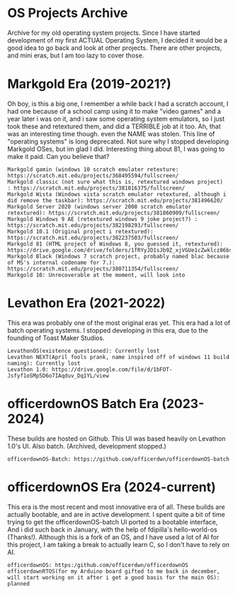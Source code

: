 # OS Projects Archive
Archive for my old operating system projects.
Since I have started development of my first ACTUAL Operating System, I decided it would be a good idea to go back and look at other projects.
There are other projects, and mini eras, but I am too lazy to cover those.
# Markgold Era (2019-2021?)
Oh boy, is this a big one, I remember a while back I had a scratch account, I had one because of a school camp using it 
to make "video games" and a year later i was on it, and i saw some operating system emulators, so I just took these and retextured them, and did a TERRIBLE job at it too.
Ah, that was an interesting time though. even the NAME was stolen. This line of "operating systems" is long deprecated. Not sure why I stopped developing Markgold OSes, but im glad I did.
Interesting thing about 81, I was going to make it paid. Can you believe that?

	Markgold gamin (windows 10 scratch emulater retexture: https://scratch.mit.edu/projects/368495594/fullscreen/
	Markgold classic (not sure what this is, retextured windows project)  : https://scratch.mit.edu/projects/381816375/fullscreen/
 	Markgold Wista (Windows vista scratch emulator retextured, although i did remove the taskbar): https://scratch.mit.edu/projects/381496620/
  	Markgold Server 2020 (windows server 2008 scratch emulator retextured): https://scratch.mit.edu/projects/381860909/fullscreen/
	Markgold Windows 9 AE (retextured windows 9 joke project?) : https://scratch.mit.edu/projects/382198293/fullscreen/
 	Markgold 10.1 (Original project i retextured): https://scratch.mit.edu/projects/382237503/fullscreen/
  	Markgold 81 (HTML project of Windows 8, you guessed it, retextured): https://drive.google.com/drive/folders/1fRYyJD1sJb9Z_xjVGUe1cZwklcz86bsv
	Markgold Black (Windows 7 scratch project, probably named blac because of MS's internal codename for 7.): https://scratch.mit.edu/projects/380711354/fullscreen/
 	Markgold 10: Unrecoverable at the moment, will look into
# Levathon Era (2021-2022)
This era was probably one of the most original eras yet. This era had a lot of batch operating systems.
I stopped developing in this era, due to the founding of Toast Maker Studios. 

  	LevathonOS(existence questioned): Currently lost
   	Levathon NEXT(April fools prank, name inspired off of windows 11 build naming): Currently lost
   	Levathon 1.0: https://drive.google.com/file/d/1bFOT-Jsfyf1oSMp5D6o7IAqduv_Dq1YL/view
# officerdownOS Batch Era (2023-2024)
These builds are hosted on Github. This UI was based heavily on Levathon 1.0's UI. Also batch. (Archived, development stopped.)

  	officerdownOS-Batch: https://github.com/officerdwn/officerdownOS-batch
# officerdownOS Era (2024-current)
This era is the most recent and most innovative era of all. These builds are actually bootable, and are in active development.
I spent quite a bit of time trying to get the officerdownOS-batch UI ported to a bootable interface, And i did such back in January, with the help of fdipilla's hello-world-os (Thanks!).
Although this is a fork of an OS, and I have used a lot of AI for this project, I am taking a break to actually learn C, so I don't have to rely on AI.

	officerdownOS: https:/github.com/officerdwn/officerdownOS
 	officerdownRTOS(for my Arduino board gifted to me back in december, will start working on it after i get a good basis for the main OS): planned
  
   
  	
  	


